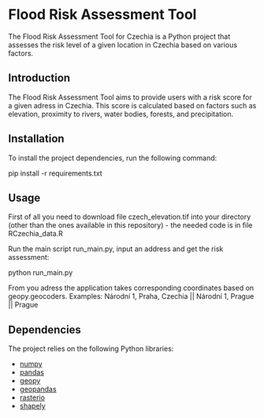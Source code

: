 # Flood Risk Assessment Tool

The Flood Risk Assessment Tool for Czechia is a Python project that assesses the risk level of a given location in Czechia based on various factors.

## Introduction

The Flood Risk Assessment Tool aims to provide users with a risk score for a given adress in Czechia. This score is calculated based on factors such as elevation, proximity to rivers, water bodies, forests, and precipitation.

## Installation

To install the project dependencies, run the following command:

pip install -r requirements.txt

## Usage

First of all you need to download file czech_elevation.tif into your directory (other than the ones available in this repository) - the needed code is in file RCzechia_data.R

Run the main script run_main.py, input an address and get the risk assessment:

python run_main.py

From you adress the application takes corresponding coordinates based on geopy.geocoders.
Examples: Národní 1, Praha, Czechia || Národní 1, Prague || Prague

## Dependencies

The project relies on the following Python libraries:

- [numpy](https://numpy.org/)
- [pandas](https://pandas.pydata.org/)
- [geopy](https://geopy.readthedocs.io/)
- [geopandas](https://geopandas.org/)
- [rasterio](https://rasterio.readthedocs.io/)
- [shapely](https://shapely.readthedocs.io/)
